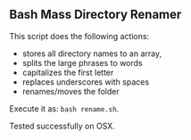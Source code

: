## Bash Mass Directory Renamer

This script does the following actions:

* stores all directory names to an array,
* splits the large phrases to words
* capitalizes the first letter
* replaces underscores with spaces
* renames/moves the folder

Execute it as: `bash rename.sh`.

Tested successfully on OSX.
